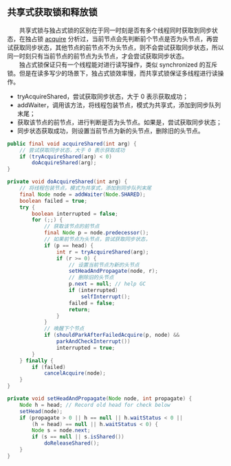 ## 共享式获取锁和释放锁
　　共享式锁与独占式锁的区别在于同一时刻是否有多个线程同时获取到同步状态，在独占锁 [acquire](https://github.com/martin-1992/Java-Lock-Notes/blob/master/AQS%20%E6%A1%86%E6%9E%B6%E5%8D%B3%E5%85%B6%E5%AD%90%E7%B1%BB%E6%BA%90%E7%A0%81%E5%88%86%E6%9E%90/%E7%8B%AC%E5%8D%A0%E5%BC%8F%E9%94%81/acquire.md) 分析过，当前节点会先判断前个节点是否为头节点，再尝试获取同步状态，其他节点的前节点不为头节点，则不会尝试获取同步状态，所以同一时刻只有当前节点的前节点为头节点，才会尝试获取同步状态。<br />
　　独占式锁保证只有一个线程能对进行读写操作，类似 synchronized 的互斥锁。但是在读多写少的场景下，独占式锁效率慢，而共享式锁保证多线程进行读操作。

- tryAcquireShared，尝试获取同步状态，大于 0 表示获取成功；
- addWaiter，调用该方法，将线程包装节点，模式为共享式，添加到同步队列末尾；
- 获取该节点的前节点，进行判断是否为头节点。如果是，尝试获取同步状态；
- 同步状态获取成功，则设置当前节点为新的头节点，删除旧的头节点。

```java
public final void acquireShared(int arg) {
    // 尝试获取同步状态，大于 0 表示获取成功
    if (tryAcquireShared(arg) < 0)
        doAcquireShared(arg);
}

private void doAcquireShared(int arg) {
    // 将线程包装节点，模式为共享式，添加到同步队列末尾
    final Node node = addWaiter(Node.SHARED);
    boolean failed = true;
    try {
        boolean interrupted = false;
        for (;;) {
            // 获取该节点的前节点
            final Node p = node.predecessor();
            // 如果前节点为头节点，尝试获取同步状态，
            if (p == head) {
                int r = tryAcquireShared(arg);
                if (r >= 0) {
                    // 设置当前节点为新的头节点
                    setHeadAndPropagate(node, r);
                    // 删除旧的头节点
                    p.next = null; // help GC
                    if (interrupted)
                        selfInterrupt();
                    failed = false;
                    return;
                }
            }
            // 唤醒下个节点
            if (shouldParkAfterFailedAcquire(p, node) &&
                parkAndCheckInterrupt())
                interrupted = true;
        }
    } finally {
        if (failed)
            cancelAcquire(node);
    }
}

private void setHeadAndPropagate(Node node, int propagate) {
    Node h = head; // Record old head for check below
    setHead(node);
    if (propagate > 0 || h == null || h.waitStatus < 0 ||
        (h = head) == null || h.waitStatus < 0) {
        Node s = node.next;
        if (s == null || s.isShared())
            doReleaseShared();
    }
}
```
